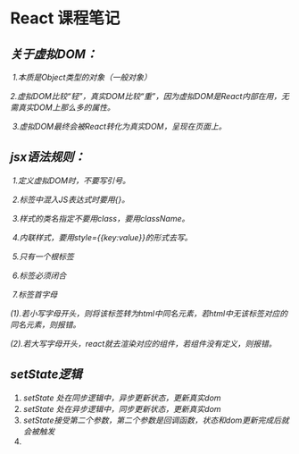 # **React 课程笔记**

## *关于虚拟DOM：*

​          *1.本质是Object类型的对象（一般对象）*

​          *2.虚拟DOM比较“轻”，真实DOM比较“重”，因为虚拟DOM是React内部在用，无需真实DOM上那么多的属性。*

​          *3.虚拟DOM最终会被React转化为真实DOM，呈现在页面上。*

## *jsx语法规则：*

​            *1.定义虚拟DOM时，不要写引号。*

​            *2.标签中混入JS表达式时要用{}。*

​            *3.样式的类名指定不要用class，要用className。*

​            *4.内联样式，要用style={{key:value}}的形式去写。*

​            *5.只有一个根标签*

​            *6.标签必须闭合*

​            *7.标签首字母*

​                *(1).若小写字母开头，则将该标签转为html中同名元素，若html中无该标签对应的同名元素，则报错。*

​                *(2).若大写字母开头，react就去渲染对应的组件，若组件没有定义，则报错。*



##  *setState逻辑*

1. *setState 处在同步逻辑中，异步更新状态，更新真实dom*
2. *setState 处在异步逻辑中，同步更新状态，更新真实dom*
3. *setState接受第二个参数，第二个参数是回调函数，状态和dom更新完成后就会被触发*
4. 